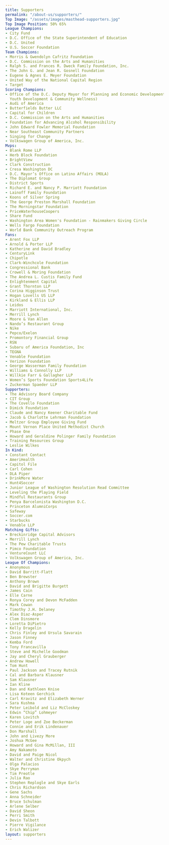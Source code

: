 ```yaml
---
title: Supporters
permalink: "/about-us/supporters/"
Top Image: "/assets/images/masthead-supporters.jpg"
Top Image Position: 50% 65%
League Champions:
- City Fund
- D.C. Office of the State Superintendent of Education
- D.C. United
- U.S. Soccer Foundation
Team Champions:
- Morris & Gwendolyn Cafritz Foundation
- D.C. Commission on the Arts and Humanities
- Ralph S. and Frances R. Dweck Family Foundation, Inc.
- The John G. and Jean R. Gosnell Foundation
- Eugene & Agnes E. Meyer Foundation
- United Way of the National Capital Region
- Target
Scoring Champions:
- Office of the D.C. Deputy Mayor for Planning and Economic Development (New Communities
  Youth Development & Community Wellness)
- Audi of America
- Butterfields Butter LLC
- Capital for Children
- D.C. Commission on the Arts and Humanities
- Foundation for Advancing Alcohol Responsibility
- John Edward Fowler Memorial Foundation
- Near Southeast Community Partners
- Singing for Change
- Volkswagen Group of America, Inc.
Mvps:
- Blank Rome LLP
- Herb Block Foundation
- BrightView
- Clark Construction
- Cresa Washington DC
- D.C. Mayor’s Office on Latino Affairs (MOLA)
- The Diplomat Group
- District Sports
- Richard E. and Nancy P. Marriott Foundation
- Lainoff Family Foundation
- Koons of Silver Spring
- The George Preston Marshall Foundation
- The Morningstar Foundation
- PriceWaterhouseCoopers
- Share Fund
- Washington Area Women's Foundation - Rainmakers Giving Circle
- Wells Fargo Foundation
- World Bank Community Outreach Program
Fans:
- Arent Fox LLP
- Arnold & Porter LLP
- Katherine and David Bradley
- CenturyLink
- Chipotle
- Clark-Winchcole Foundation
- Congressional Bank
- Crowell & Moring Foundation
- The Andrea L. Custis Family Fund
- Enlightenment Capital
- Grant Thornton LLP
- Corina Higginson Trust
- Hogan Lovells US LLP
- Kirkland & Ellis LLP
- Leidos
- Marriott International, Inc.
- Merrill Lynch
- Moore & Van Allen
- Nando’s Restaurant Group
- Nike
- Pepco/Exelon
- Promontory Financial Group
- RSN
- Subaru of America Foundation, Inc
- TEGNA
- Venable Foundation
- Verizon Foundation
- George Wasserman Family Foundation
- Williams & Connolly LLP
- Willkie Farr & Gallagher LLP
- Women’s Sports Foundation Sports4Life
- Zuckerman Spaeder LLP
Supporters:
- The Advisory Board Company
- CIT Group
- The Covello Foundation
- Dimick Foundation
- Claude and Nancy Keener Charitable Fund
- Jacob & Charlotte Lehrman Foundation
- Meltzer Group Employee Giving Fund
- Mount Vernon Place United Methodist Church
- Phase One
- Howard and Geraldine Polinger Family Foundation
- Training Resources Group
- Leslie Wilkes
In Kind:
- Constant Contact
- AmeriHealth
- Capitol File
- Carl Cohen
- DLA Piper
- DrinkMore Water
- Hunt4Soccer
- Junior League of Washington Resolution Read Committee
- Leveling the Playing Field
- Mindful Restaurants Group
- Penya Barcelonista Washington D.C.
- Princeton AlumniCorps
- Safeway
- Soccer.com
- Starbucks
- Venable LLP
Matching Gifts:
- Breckinridge Capital Advisors
- Merrill Lynch
- The Pew Charitable Trusts
- Pimco Foundation
- VentureCount LLC
- Volkswagen Group of America, Inc.
League Of Champions:
- Anonymous
- David Barritt-Flatt
- Ben Brewster
- Anthony Brown
- David and Brigitte Burgett
- James Cain
- Elle Carne
- Ronya Corey and Devon McFadden
- Mark Cowan
- Timothy J.H. Delaney
- Alex Diaz-Asper
- Clem Dinsmore
- Loretta DiPietro
- Kelly Dragelin
- Chris Finley and Ursula Savarain
- Jason Finney
- Kemba Ford
- Tony Francavilla
- Steve and Michelle Goodman
- Jay and Cheryl Grauberger
- Andrew Howell
- Tom Hunt
- Paul Jackson and Tracey Rutnik
- Cal and Barbara Klausner
- Sam Klausner
- Ian Kline
- Dan and Kathleen Knise
- Lisa Koteen Gerchick
- Carl Kravitz and Elizabeth Werner
- Sara Kushma
- Peter Leibold and Liz McCloskey
- Edwin “Chip” Lohmeyer
- Karen Lovitch
- Peter Loge and Zoe Beckerman
- Connie and Erik Lindenauer
- Don Marshall
- John and Livezy More
- Joshua McGee
- Howard and Gina McMillan, III
- Amy Nakamoto
- David and Paige Nicol
- Walter and Christine Okpych
- Olga Palacios
- Skye Perryman
- Tim Preotle
- Julia Rao
- Stephen Replogle and Skye Earls
- Chris Richardson
- Gene Sachs
- Anna Schneider
- Bruce Schulman
- Arlene Selber
- David Sheon
- Perri Smith
- Devin Talbott
- Pierre Vigilance
- Erich Walizer
layout: supporters
---
```


